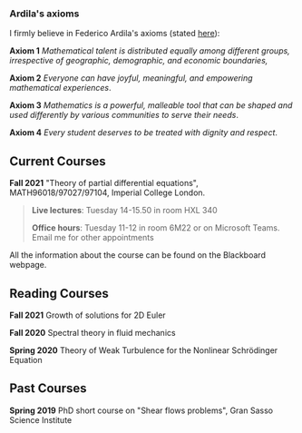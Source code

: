 ### Ardila's axioms

I firmly believe in Federico Ardila's axioms (stated [here](http://math.sfsu.edu/federico/Articles/noticesfinal.pdf)):

**Axiom 1** *Mathematical talent is distributed equally among different groups, irrespective of geographic, demographic, and economic boundaries,*

**Axiom 2** *Everyone can have joyful, meaningful, and empowering mathematical experiences*.

**Axiom 3** *Mathematics is a powerful, malleable tool that can be shaped and used differently by various communities to serve their needs*.

**Axiom 4** *Every student deserves to be treated with dignity and respect*.









## Current Courses

**Fall 2021**  "Theory of partial differential equations", MATH96018/97027/97104, Imperial College London. 

> **Live lectures**: Tuesday 14-15.50 in room HXL 340
>
> **Office hours**: Tuesday 11-12 in room 6M22 or on Microsoft Teams. Email me for other appointments

All the information about the course can be found on the Blackboard webpage.

## Reading Courses

**Fall 2021** Growth of solutions for 2D Euler

**Fall 2020** Spectral theory in fluid mechanics

**Spring 2020** Theory of Weak Turbulence for the Nonlinear Schrödinger
Equation

## Past Courses

**Spring 2019** PhD short course on "Shear flows problems", Gran Sasso Science Institute